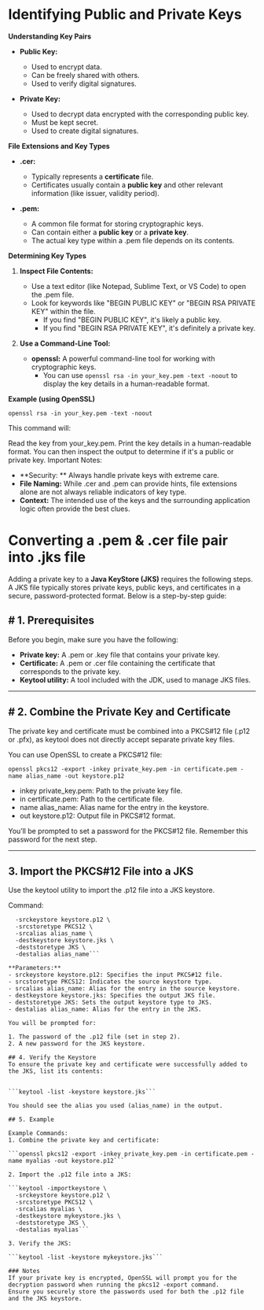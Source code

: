 # Identifying Public and Private Keys

**Understanding Key Pairs**

* **Public Key:** 
    * Used to encrypt data. 
    * Can be freely shared with others.
    * Used to verify digital signatures.

* **Private Key:** 
    * Used to decrypt data encrypted with the corresponding public key.
    * Must be kept secret.
    * Used to create digital signatures.

**File Extensions and Key Types**

* **.cer:** 
    * Typically represents a **certificate** file. 
    * Certificates usually contain a **public key** and other relevant information (like issuer, validity period).

* **.pem:** 
    * A common file format for storing cryptographic keys. 
    * Can contain either a **public key** or a **private key**. 
    * The actual key type within a .pem file depends on its contents.

**Determining Key Types**

1. **Inspect File Contents:**
    * Use a text editor (like Notepad, Sublime Text, or VS Code) to open the .pem file. 
    * Look for keywords like "BEGIN PUBLIC KEY" or "BEGIN RSA PRIVATE KEY" within the file. 
        * If you find "BEGIN PUBLIC KEY", it's likely a public key.
        * If you find "BEGIN RSA PRIVATE KEY", it's definitely a private key.

2. **Use a Command-Line Tool:**
    * **openssl:** A powerful command-line tool for working with cryptographic keys. 
        * You can use `openssl rsa -in your_key.pem -text -noout` to display the key details in a human-readable format. 

**Example (using OpenSSL)**

```openssl rsa -in your_key.pem -text -noout ```

This command will:

Read the key from your_key.pem.
Print the key details in a human-readable format.
You can then inspect the output to determine if it's a public or private key.
Important Notes:

- **Security: ** Always handle private keys with extreme care.
- **File Naming:** While .cer and .pem can provide hints, file extensions alone are not always reliable indicators of key type.
- **Context:** The intended use of the keys and the surrounding application logic often provide the best clues.

# Converting a .pem & .cer file pair into .jks file


Adding a private key to a **Java KeyStore (JKS)** requires the following steps. A JKS file typically stores private keys, public keys, and certificates in a secure, password-protected format. Below is a step-by-step guide:

## # 1. Prerequisites
Before you begin, make sure you have the following:

- **Private key:** A .pem or .key file that contains your private key.
- **Certificate:** A .pem or .cer file containing the certificate that corresponds to the private key.
- **Keytool utility:** A tool included with the JDK, used to manage JKS files.


------------

## # 2. Combine the Private Key and Certificate
The private key and certificate must be combined into a PKCS#12 file (.p12 or .pfx), as keytool does not directly accept separate private key files.

You can use OpenSSL to create a PKCS#12 file:

```openssl pkcs12 -export -inkey private_key.pem -in certificate.pem -name alias_name -out keystore.p12```

- inkey private_key.pem: Path to the private key file.
- in certificate.pem: Path to the certificate file.
- name alias_name: Alias name for the entry in the keystore.
- out keystore.p12: Output file in PKCS#12 format.

You’ll be prompted to set a password for the PKCS#12 file. Remember this password for the next step.


------------

## 3. Import the PKCS#12 File into a JKS

Use the keytool utility to import the .p12 file into a JKS keystore.

Command:

```keytool -importkeystore \
  -srckeystore keystore.p12 \
  -srcstoretype PKCS12 \
  -srcalias alias_name \
  -destkeystore keystore.jks \
  -deststoretype JKS \
  -destalias alias_name```

**Parameters:**
- srckeystore keystore.p12: Specifies the input PKCS#12 file.
- srcstoretype PKCS12: Indicates the source keystore type.
- srcalias alias_name: Alias for the entry in the source keystore.
- destkeystore keystore.jks: Specifies the output JKS file.
- deststoretype JKS: Sets the output keystore type to JKS.
- destalias alias_name: Alias for the entry in the JKS.

You will be prompted for:

1. The password of the .p12 file (set in step 2).
2. A new password for the JKS keystore.

## 4. Verify the Keystore
To ensure the private key and certificate were successfully added to the JKS, list its contents:


```keytool -list -keystore keystore.jks```

You should see the alias you used (alias_name) in the output.

## 5. Example

Example Commands:
1. Combine the private key and certificate:

```openssl pkcs12 -export -inkey private_key.pem -in certificate.pem -name myalias -out keystore.p12```

2. Import the .p12 file into a JKS:

```keytool -importkeystore \
  -srckeystore keystore.p12 \
  -srcstoretype PKCS12 \
  -srcalias myalias \
  -destkeystore mykeystore.jks \
  -deststoretype JKS \
  -destalias myalias```
  
3. Verify the JKS:

```keytool -list -keystore mykeystore.jks```

### Notes
If your private key is encrypted, OpenSSL will prompt you for the decryption password when running the pkcs12 -export command.
Ensure you securely store the passwords used for both the .p12 file and the JKS keystore.


